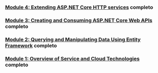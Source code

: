 ### [Module 4: Extending ASP.NET Core HTTP services](Mod04) completo

### [Module 3: Creating and Consuming ASP.NET Core Web APIs](Mod03) completo

### [Module 2: Querying and Manipulating Data Using Entity Framework](Mod02)  completo

### [Module 1: Overview of Service and Cloud Technologies](Mod01)  completo

